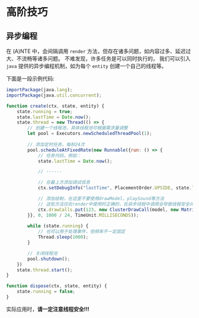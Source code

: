 # 高阶技巧

## 异步编程

在 (A)NTE 中，会间隔调用 `render` 方法，但存在诸多问题，如内容过多、延迟过大、不流畅等诸多问题。
不难发现，许多任务是可以同时执行的，
我们可以引入 `java` 提供的异步编程机制，如为每个 `entity` 创建一个自己的线程等。

下面是一段示例代码:

```javascript
importPackage(java.lang);
importPackage(java.util.concurrent);

function create(ctx, state, entity) {
    state.running = true;
    state.lastTime = Date.now();
    state.thread = new Thread(() => {
        // 创建一个线程池，具体线程池可根据需求量调整
        let pool = Executors.newScheduledThreadPool(1);
        
        // 添加定时任务，每秒24次
        pool.scheduleAtFixedRate(new Runnable({run: () => {
            // 任务代码，例如：
            state.lastTime = Date.now();

            // ······

            // 在最上方添加调试信息
            ctx.setDebugInfo("lastTime", PlacementOrder.UPSIDE, state.lastTime);

            // 添加绘制，在这里不要使用drawModel、playSound等方法
            // 这些方法仅在render中使用时正确的，在异步线程中调用会导致线程安全问题
            ctx.drawCalls.put(123, new ClusterDrawCall(model, new Matrix4f()));
        }}, 0, 1000 / 24, TimeUnit.MILLISECONDS));
        
        while (state.running) {
            // 也可以用于处理事件，但频率不一定固定
            Thread.sleep(1000);
        }

        // 关闭线程池
        pool.shutdown();
    })
    state.thread.start();
}

function dispose(ctx, state, entity) {
    state.running = false;
}

```

实际应用时，**请一定注意线程安全!!!**